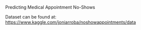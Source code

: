 Predicting Medical Appointment No-Shows

Dataset can be found at:
https://www.kaggle.com/joniarroba/noshowappointments/data

